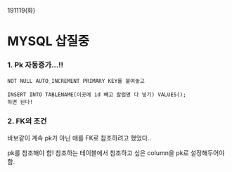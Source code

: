 191119(화)

# MYSQL 삽질중



### 1. Pk 자동증가...!!

```mysql
NOT NULL AUTO_INCREMENT PRIMARY KEY를 붙여놓고

INSERT INTO TABLENAME(이곳에 id 빼고 칼럼명 다 넣기) VALUES();
하면 된다!
```





### 2. FK의 조건

바보같이 계속 pk가 아닌 애를 FK로 참조하려고 했었다..

pk를 참조해야 함! 참조하는 테이블에서 참조하고 싶은 column을 pk로 설정해두어야함.

